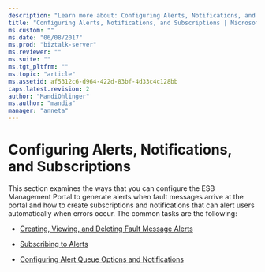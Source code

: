 ```yaml
---
description: "Learn more about: Configuring Alerts, Notifications, and Subscriptions"
title: "Configuring Alerts, Notifications, and Subscriptions | Microsoft Docs"
ms.custom: ""
ms.date: "06/08/2017"
ms.prod: "biztalk-server"
ms.reviewer: ""
ms.suite: ""
ms.tgt_pltfrm: ""
ms.topic: "article"
ms.assetid: af5312c6-d964-422d-83bf-4d33c4c128bb
caps.latest.revision: 2
author: "MandiOhlinger"
ms.author: "mandia"
manager: "anneta"
---
```

# Configuring Alerts, Notifications, and Subscriptions
This section examines the ways that you can configure the ESB Management Portal to generate alerts when fault messages arrive at the portal and how to create subscriptions and notifications that can alert users automatically when errors occur. The common tasks are the following:  
  
-   [Creating, Viewing, and Deleting Fault Message Alerts](../esb-toolkit/creating-viewing-and-deleting-fault-message-alerts.md)  
  
-   [Subscribing to Alerts](../esb-toolkit/subscribing-to-alerts.md)  
  
-   [Configuring Alert Queue Options and Notifications](../esb-toolkit/configuring-alert-queue-options-and-notifications.md)
